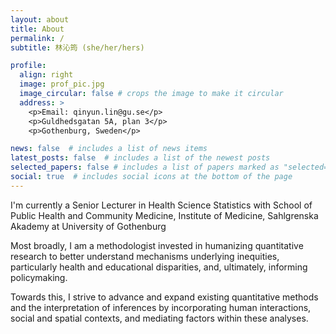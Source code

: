 ```yaml
---
layout: about
title: About
permalink: /
subtitle: 林沁筠 (she/her/hers)

profile:
  align: right
  image: prof_pic.jpg
  image_circular: false # crops the image to make it circular
  address: >
    <p>Email: qinyun.lin@gu.se</p>
    <p>Guldhedsgatan 5A, plan 3</p>
    <p>Gothenburg, Sweden</p>

news: false  # includes a list of news items
latest_posts: false  # includes a list of the newest posts
selected_papers: false # includes a list of papers marked as "selected={true}"
social: true  # includes social icons at the bottom of the page
---
```


I'm currently a Senior Lecturer in Health Science Statistics with School of Public Health and Community Medicine, Institute of Medicine, Sahlgrenska Akademy at University of Gothenburg

Most broadly, I am a methodologist invested in humanizing quantitative research to better understand mechanisms underlying inequities, particularly health and educational disparities, and, ultimately, informing policymaking. 

Towards this, I strive to advance and expand existing quantitative methods and the interpretation of inferences by incorporating human interactions, social and spatial contexts, and mediating factors within these analyses.
